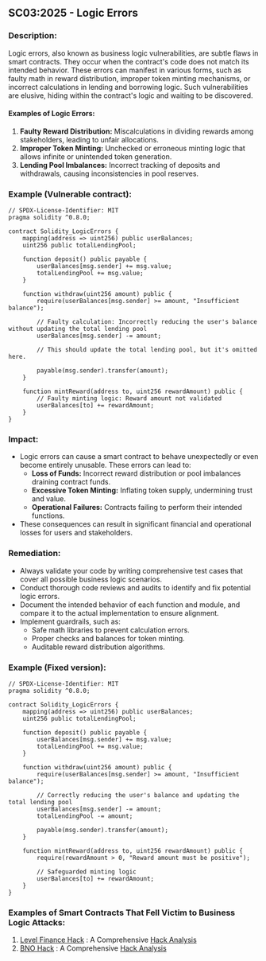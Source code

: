 ## SC03:2025 - Logic Errors

### Description: 
Logic errors, also known as business logic vulnerabilities, are subtle flaws in smart contracts. They occur when the contract's code does not match its intended behavior. These errors can manifest in various forms, such as faulty math in reward distribution, improper token minting mechanisms, or incorrect calculations in lending and borrowing logic. Such vulnerabilities are elusive, hiding within the contract's logic and waiting to be discovered.

#### Examples of Logic Errors:
1. **Faulty Reward Distribution:** Miscalculations in dividing rewards among stakeholders, leading to unfair allocations.
2. **Improper Token Minting:** Unchecked or erroneous minting logic that allows infinite or unintended token generation.
3. **Lending Pool Imbalances:** Incorrect tracking of deposits and withdrawals, causing inconsistencies in pool reserves.

### Example (Vulnerable contract):
```solidity
// SPDX-License-Identifier: MIT
pragma solidity ^0.8.0;

contract Solidity_LogicErrors {
    mapping(address => uint256) public userBalances;
    uint256 public totalLendingPool;

    function deposit() public payable {
        userBalances[msg.sender] += msg.value;
        totalLendingPool += msg.value;
    }

    function withdraw(uint256 amount) public {
        require(userBalances[msg.sender] >= amount, "Insufficient balance");

        // Faulty calculation: Incorrectly reducing the user's balance without updating the total lending pool
        userBalances[msg.sender] -= amount;

        // This should update the total lending pool, but it's omitted here.

        payable(msg.sender).transfer(amount);
    }

    function mintReward(address to, uint256 rewardAmount) public {
        // Faulty minting logic: Reward amount not validated
        userBalances[to] += rewardAmount;
    }
}
```

### Impact:
- Logic errors can cause a smart contract to behave unexpectedly or even become entirely unusable. These errors can lead to:
  - **Loss of Funds:** Incorrect reward distribution or pool imbalances draining contract funds.
  - **Excessive Token Minting:** Inflating token supply, undermining trust and value.
  - **Operational Failures:** Contracts failing to perform their intended functions.
- These consequences can result in significant financial and operational losses for users and stakeholders.

### Remediation:
- Always validate your code by writing comprehensive test cases that cover all possible business logic scenarios.
- Conduct thorough code reviews and audits to identify and fix potential logic errors.
- Document the intended behavior of each function and module, and compare it to the actual implementation to ensure alignment.
- Implement guardrails, such as:
  - Safe math libraries to prevent calculation errors.
  - Proper checks and balances for token minting.
  - Auditable reward distribution algorithms.

### Example (Fixed version):
```solidity
// SPDX-License-Identifier: MIT
pragma solidity ^0.8.0;

contract Solidity_LogicErrors {
    mapping(address => uint256) public userBalances;
    uint256 public totalLendingPool;

    function deposit() public payable {
        userBalances[msg.sender] += msg.value;
        totalLendingPool += msg.value;
    }

    function withdraw(uint256 amount) public {
        require(userBalances[msg.sender] >= amount, "Insufficient balance");

        // Correctly reducing the user's balance and updating the total lending pool
        userBalances[msg.sender] -= amount;
        totalLendingPool -= amount;

        payable(msg.sender).transfer(amount);
    }

    function mintReward(address to, uint256 rewardAmount) public {
        require(rewardAmount > 0, "Reward amount must be positive");

        // Safeguarded minting logic
        userBalances[to] += rewardAmount;
    }
}
```

### Examples of Smart Contracts That Fell Victim to Business Logic Attacks:
1. [Level Finance Hack](https://bscscan.com/address/0x9f00fbd6c095d2c542687ed5afb68d9c3fb2f464#code#F11#L165) : A Comprehensive [Hack Analysis](https://blog.solidityscan.com/level-finance-hack-analysis-16fda3996ecb)
2. [BNO Hack](https://bscscan.com/address/0xdca503449899d5649d32175a255a8835a03e4006#code) : A Comprehensive [Hack Analysis](https://blog.solidityscan.com/bno-hack-analysis-15436d73e44e)